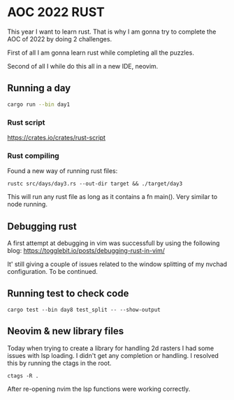 # AOC 2022 RUST

This year I want to learn rust. That is why I am gonna try to complete the AOC of 2022 by doing 2 challenges.

First of all I am gonna learn rust while completing all the puzzles.

Second of all I while do this all in a new IDE, neovim.


## Running a day
```bash 
cargo run --bin day1
```

### Rust script
https://crates.io/crates/rust-script

### Rust compiling
Found a new way of running rust files:
```
rustc src/days/day3.rs --out-dir target && ./target/day3

```
This will run any rust file as long as it contains a fn main().
Very similar to node running.



## Debugging rust
A first attempt at debugging in vim was successfull by using the following blog:
https://togglebit.io/posts/debugging-rust-in-vim/

It' still giving a couple of issues related to the window splitting of my nvchad configuration.
To be continued.


## Running test to check code
```
cargo test --bin day8 test_split -- --show-output
```

## Neovim & new library files
Today when trying to create a library for handling 2d rasters I had some issues with lsp loading. I didn't get any completion or handling. I resolved this by running the ctags in the root.

```
ctags -R .
```
After re-opening nvim the lsp functions were working correctly.

